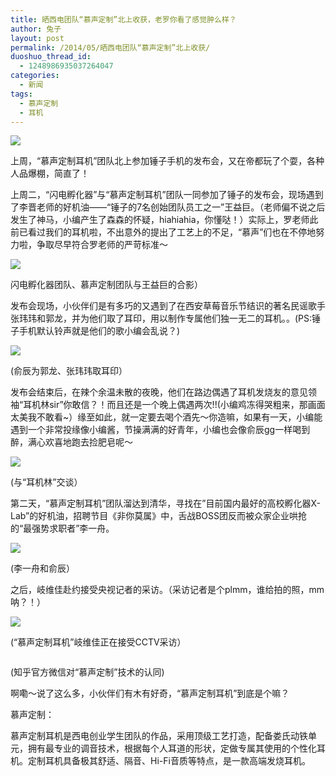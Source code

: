 ```yaml
---
title: 晒西电团队“慕声定制”北上收获，老罗你看了感觉肿么样？
author: 兔子
layout: post
permalink: /2014/05/晒西电团队“慕声定制”北上收获/
duoshuo_thread_id:
  - 1248986935037264047
categories:
  - 新闻
tags:
  - 慕声定制
  - 耳机
---
```


![](http://mmbiz.qpic.cn/mmbiz/rnUeLicMX4kRGVLQQJtKjVMrHKkicHykSb1qpiaqeUMuibkjY6eK0ZexutbQslszsYxODicG8powkjvvAlZPhL5WTAw/0)
  
上周，“慕声定制耳机”团队北上参加锤子手机的发布会，又在帝都玩了个耍，各种人品爆棚，简直了！
        
上周二，“闪电孵化器”与“慕声定制耳机”团队一同参加了锤子的发布会，现场遇到了李晋老师的好机油——“锤子的7名创始团队员工之一”王益巨。（老师偏不说之后发生了神马，小编产生了森森的怀疑，hiahiahia，你懂哒！）实际上，罗老师此前已看过我们的耳机啦，不出意外的提出了工艺上的不足，“慕声”们也在不停地努力啦，争取尽早符合罗老师的严苛标准～

![](http://mmbiz.qpic.cn/mmbiz/rnUeLicMX4kRGVLQQJtKjVMrHKkicHykSbbKLfqCmCiaKK2hGSD7Ar55vUEictJQsQqRekh8MDgeubj8wCJLvTDYDw/0)
        
闪电孵化器团队、慕声定制团队与王益巨的合影）

发布会现场，小伙伴们是有多巧的又遇到了在西安草莓音乐节结识的著名民谣歌手张玮玮和郭龙，并为他们取了耳印，用以制作专属他们独一无二的耳机。。(PS:锤子手机默认铃声就是他们的歌小编会乱说？)

![](http://mmbiz.qpic.cn/mmbiz/rnUeLicMX4kRGVLQQJtKjVMrHKkicHykSbueRVCaXcZdr6a2bdIveUk9cwE0ZorYuC8yoG25aibOplaNPM5UUL0qA/0)
 
(俞辰为郭龙、张玮玮取耳印）

发布会结束后，在辣个余温未散的夜晚，他们在路边偶遇了耳机发烧友的意见领袖“耳机林sir”你敢信？！而且还是一个晚上偶遇两次!!(小编鸡冻得哭粗来，那画面太美我不敢看~）缘至如此，就一定要去喝个酒先～你造嘛，如果有一天，小编能遇到一个非常投缘像小编酱，节操满满的好青年，小编也会像俞辰gg一样喝到醉，满心欢喜地跑去捡肥皂呢～
       
![](http://mmbiz.qpic.cn/mmbiz/rnUeLicMX4kRGVLQQJtKjVMrHKkicHykSbrkDULDhyYlyJ8TOmlbLdGQNLmwEyMIW2k2ocvySXhmX8efic7vZGq8w/0)

(与“耳机林”交谈）
       
第二天，“慕声定制耳机”团队溜达到清华，寻找在&#8221;目前国内最好的高校孵化器X-Lab&#8221;的好机油，招聘节目《非你莫属》中，舌战BOSS团反而被众家企业哄抢的“最强势求职者”李一舟。
       

![](http://mmbiz.qpic.cn/mmbiz/rnUeLicMX4kRGVLQQJtKjVMrHKkicHykSbLicZflCScMYpGOVnaZv9NlaCGhRakDyg05Szuiab9CFBbJne2JxArZyw/0)

(李一舟和俞辰）

之后，岐维佳赴约接受央视记者的采访。（采访记者是个plmm，谁给拍的照，mm呐？！）

![](http://mmbiz.qpic.cn/mmbiz/rnUeLicMX4kRGVLQQJtKjVMrHKkicHykSbnE1ge3Ld0Ah0dhnHuLLuVEvykx3bUOIOPdBPLcn4zVJ9VNXqTQ9pzQ/0)
     
(“慕声定制耳机”岐维佳正在接受CCTV采访）

        
![]()
        
(知乎官方微信对“慕声定制”技术的认同)


啊嘞～说了这么多，小伙伴们有木有好奇，“慕声定制耳机”到底是个嘛？
        
慕声定制：

慕声定制耳机是西电创业学生团队的作品，采用顶级工艺打造，配备娄氏动铁单元，拥有最专业的调音技术，根据每个人耳道的形状，定做专属其使用的个性化耳机。定制耳机具备极其舒适、隔音、Hi-Fi音质等特点，是一款高端发烧耳机。
